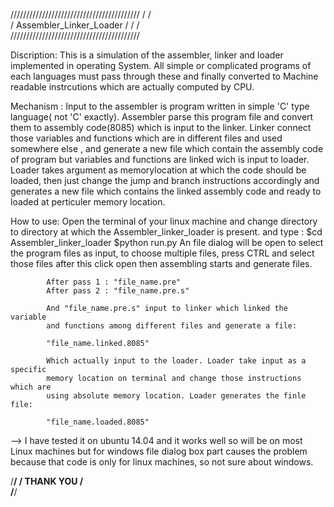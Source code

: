 /////////////////////////////////////////
/					/	
/    	Assembler_Linker_Loader		/
/					/ 	
/////////////////////////////////////////	

Discription:
			This is a simulation of the assembler, 
			linker and loader implemented in operating System.
			All simple or complicated programs of each languages
			must pass through these and finally converted to 
			Machine readable instrcutions which are actually 
			computed by CPU.
			
Mechanism :
			Input to the assembler is program written in simple 'C' type
			language( not 'C' exactly). Assembler parse this program file
			and convert them to assembly code(8085) which is input to the 
			linker. Linker connect those variables and functions which are 
			in different files and used somewhere else , and generate a new 
			file which contain the assembly code of program but variables 
			and functions are linked wich is input to loader. Loader takes 
			argument as memorylocation at which the code should be loaded, 
			then just change the jump and branch instructions accordingly 
			and generates a new file which contains the linked assembly code
			and ready to loaded at perticuler memory location. 

How to use:
			Open the terminal of your linux machine and change directory 
			to directory at which the Assembler_linker_loader is present.
			and type :
			$cd Assembler_linker_loader
			$python run.py
			An file dialog will be open to select the program files as input,
			to choose multiple files, press CTRL and select those files after
			this click open then assembling starts and generate files.
			
			After pass 1 : "file_name.pre"
			After pass 2 : "file_name.pre.s"

			And "file_name.pre.s" input to linker which linked the variable 
			and functions among different files and generate a file:

			"file_name.linked.8085"

			Which actually input to the loader. Loader take input as a specific 
			memory location on terminal and change those instructions which are
			using absolute memory location. Loader generates the finle file:

			"file_name.loaded.8085"   


--> I have tested it on ubuntu 14.04 and it works well so will be on most 
Linux machines but for windows file dialog box part causes the problem because
that code is only for linux machines, so not sure about windows.


/********************/
/	THANK YOU    /	
/********************/
